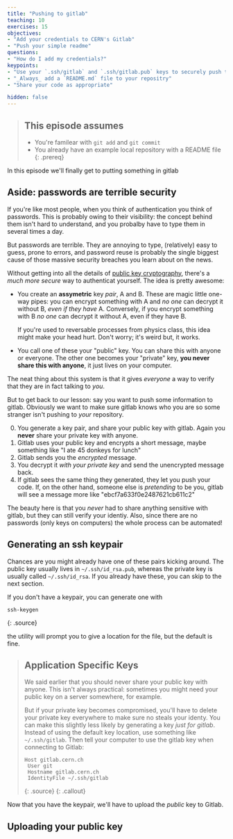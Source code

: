 ```yaml
---
title: "Pushing to gitlab"
teaching: 10
exercises: 15
objectives:
- "Add your credentials to CERN's Gitlab"
- "Push your simple readme"
questions:
- "How do I add my credentials?"
keypoints:
- "Use your `.ssh/gitlab` and `.ssh/gitlab.pub` keys to securely push to CERN"
- "_Always_ add a `README.md` file to your repositry"
- "Share your code as appropriate"

hidden: false
---
```



> ## This episode assumes
>
> - You're familear with `git add` and `git commit`
> - You already have an example local repository with a README file
{: .prereq}

In this episode we'll finally get to putting something in gitlab

## Aside: passwords are terrible security

If you're like most people, when you think of authentication you think
of passwords. This is probably owing to their visibility: the concept
behind them isn't hard to understand, and you probalby have to type
them in several times a day.

But passwords are terrible. They are annoying to type, (relatively)
easy to guess, prone to errors, and password reuse is probably the
single biggest cause of those massive security breaches you learn
about on the news.

Without getting into all the details of
[public key cryptography][asymcrypto], there's a _much more secure_
way to authenticat yourself. The idea is pretty awesome:

  - You create an **assymetric** key _pair_, A and B. These are magic
    little one-way pipes: you can encrypt something with A and _no
    one_ can decrypt it without B, _even if they have_ A. Conversely,
    if you encrypt something with B _no one_ can decrypt it without A,
    even if they have B.

    If you're used to reversable processes from physics class, this
    idea might make your head hurt. Don't worry; it's weird but, it
    works.

  - You call one of these your "public" key. You can share this with
    anyone or everyone. The other one becomes your "private" key,
    **you never share this with anyone**, it just lives on your
    computer.

The neat thing about this system is that it gives _everyone_ a way to
verify that they are in fact talking to _you_.

But to get back to our lesson: say you want to push some information to
gitlab. Obviously we want to make sure gitlab knows who you are so
some stranger isn't pushing to _your_ repository.

0. You generate a key pair, and share your public key with gitlab. Again you **never** share your private key with anyone.
1. Gitlab uses your public key and encrypts a short message, maybe
   something like "I ate 45 donkeys for lunch"
2. Gitlab sends you the _encrypted_ message.
3. You decrypt it _with your private key_ and send the unencrypted
   message back.
4. If gitlab sees the same thing they generated, they let you push
   your code. If, on the other hand, someone else is _pretending_ to
   be you, gitlab will see a message more like
   "ebcf7a633f0e2487621cb611c2"

The beauty here is that you _never_ had to share anything sensitive
with gitlab, but they can still verify your identiy. Also, since there
are no passwords (only keys on computers) the whole process can be
automated!

[asymcrypto]: https://en.wikipedia.org/wiki/Public-key_cryptography

## Generating an ssh keypair

Chances are you might already have one of these pairs kicking
around. The public key usually lives in `~/.ssh/id_rsa.pub`, whereas
the private key is usually called `~/.ssh/id_rsa`. If you already have
these, you can skip to the next section.

If you don't have a keypair, you can generate one with

~~~
ssh-keygen
~~~
{: .source}

the utility will prompt you to give a location for the file, but the
default is fine.

> ## Application Specific Keys
>
> We said earlier that you should never share your public key with anyone.
> This isn't always practical: sometimes you might need your public key on a server somewhere, for example.
>
> But if your private key becomes compromised, you'll have to delete your private key everywhere to make sure no steals your identy.
> You can make this slightly less likely by generating a key _just for gitlab_. Instead of using the default key location, use something like `~/.ssh/gitlab`.
> Then tell your computer to use the gitlab key when connecting to Gitlab:
> ~~~
> Host gitlab.cern.ch
>  User git
>  Hostname gitlab.cern.ch
>  IdentityFile ~/.ssh/gitlab
> ~~~
> {: .source}
{: .callout}

Now that you have the keypair, we'll have to upload the _public_ key
to Gitlab.

## Uploading your public key






